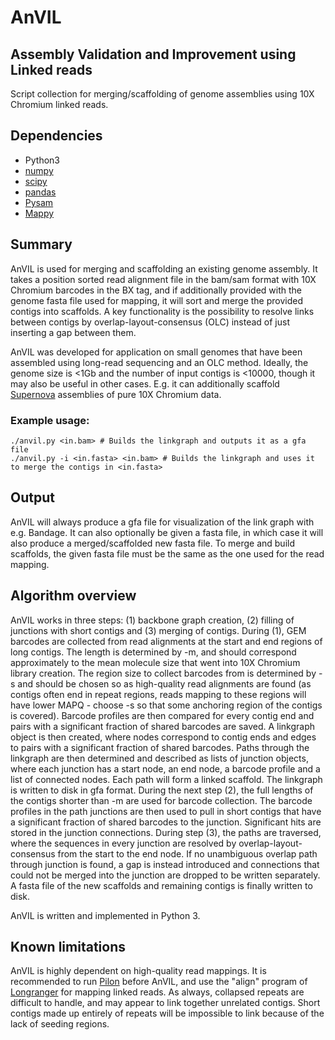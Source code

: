 # AnVIL
## Assembly Validation and Improvement using Linked reads

Script collection for merging/scaffolding of genome assemblies using 10X Chromium linked reads.

## Dependencies
- Python3
- [numpy](https://pypi.org/project/mappy/)
- [scipy](https://pypi.org/project/mappy/)
- [pandas](https://pypi.org/project/mappy/)
- [Pysam](https://github.com/pysam-developers/pysam)
- [Mappy](https://pypi.org/project/mappy/)

## Summary
AnVIL is used for merging and scaffolding an existing genome assembly. It takes a position sorted read alignment file in the bam/sam format with 10X Chromium barcodes in the BX tag, and if additionally provided with the genome fasta file used for mapping, it will sort and merge the provided contigs into scaffolds. A key functionality is the possibility to resolve links between contigs by overlap-layout-consensus (OLC) instead of just inserting a gap between them.

AnVIL was developed for application on small genomes that have been assembled using long-read sequencing and an OLC method. Ideally, the genome size is <1Gb and the number of input contigs is <10000, though it may also be useful in other cases. E.g. it can additionally scaffold [Supernova]() assemblies of pure 10X Chromium data.

### Example usage:
```
./anvil.py <in.bam> # Builds the linkgraph and outputs it as a gfa file
./anvil.py -i <in.fasta> <in.bam> # Builds the linkgraph and uses it to merge the contigs in <in.fasta>
```

## Output
AnVIL will always produce a gfa file for visualization of the link graph with e.g. Bandage. It can also optionally be given a fasta file, in which case it will also produce a merged/scaffolded new fasta file. To merge and build scaffolds, the given fasta file must be the same as the one used for the read mapping.

## Algorithm overview
AnVIL works in three steps: (1) backbone graph creation, (2) filling of junctions with short contigs and (3) merging of contigs. During (1), GEM barcodes are collected from read alignments at the start and end regions of long contigs. The length is determined by -m, and should correspond approximately to the mean molecule size that went into 10X Chromium library creation. The region size to collect barcodes from is determined by -s and should be chosen so as high-quality read alignments are found (as contigs often end in repeat regions, reads mapping to these regions will have lower MAPQ - choose -s so that some anchoring region of the contigs is covered). Barcode profiles are then compared for every contig end and pairs with a significant fraction of shared barcodes are saved. A linkgraph object is then created, where nodes correspond to contig ends and edges to pairs with a significant fraction of shared barcodes. Paths through the linkgraph are then determined and described as lists of junction objects, where each junction has a start node, an end node, a barcode profile and a list of connected nodes. Each path will form a linked scaffold. The linkgraph is written to disk in gfa format. During the next step (2), the full lengths of the contigs shorter than -m are used for barcode collection. The barcode profiles in the path junctions are then used to pull in short contigs that have a significant fraction of shared barcodes to the junction. Significant hits are stored in the junction connections. During step (3), the paths are traversed, where the sequences in every junction are resolved by overlap-layout-consensus from the start to the end node. If no unambiguous overlap path through junction is found, a gap is instead introduced and connections that could not be merged into the junction are dropped to be written separately. A fasta file of the new scaffolds and remaining contigs is finally written to disk.

AnVIL is written and implemented in Python 3.

## Known limitations
AnVIL is highly dependent on high-quality read mappings. It is recommended to run [Pilon](https://github.com/broadinstitute/pilon) before AnVIL, and use the "align" program of [Longranger](https://github.com/10XGenomics/longranger) for mapping linked reads. As always, collapsed repeats are difficult to handle, and may appear to link together unrelated contigs. Short contigs made up entirely of repeats will be impossible to link because of the lack of seeding regions.
